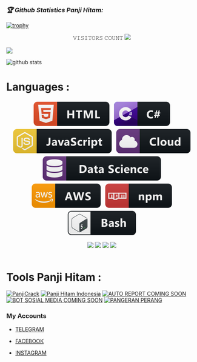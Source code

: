 
<h3><b><i>🏆 Github Statistics Panji Hitam:</i></b></h3>
<a href="https://github.com/Panji-Hitam"><img title="trophy" src="https://github-profile-trophy.vercel.app/?username=Panji-Hitam&theme=monokai"></a>
</p>  
<p><center> 
 𝚅𝙸𝚂𝙸𝚃𝙾𝚁𝚂 𝙲𝙾𝚄𝙽𝚃
 <img src="https://profile-counter.glitch.me/freeCodeCamp/count.svg" />
</p></center>
<img align="center" src="https://github-readme-stats.anuraghazra1.vercel.app/api/top-langs/?username=Panji-Hitam&layout=compact&theme=chartreuse-dark" />
<p align="center"> 

![github stats](https://github-readme-stats.vercel.app/api?username=Panji-Hitam&show_icons=true&include_all_commits=true&theme=chartreuse-dark&cache_seconds=3200)

# Languages :
</p>
<p align="center">
<img src="https://raw.githubusercontent.com/8bithemant/8bithemant/master/svg/dev/languages/html.svg" alt="Twitter" style="vertical-align:top; margin:4px"> <img src="https://raw.githubusercontent.com/8bithemant/8bithemant/master/svg/dev/languages/csharp.svg"alt="Twitter" style="vertical-align:top; margin:4px"> <img src="https://raw.githubusercontent.com/8bithemant/8bithemant/master/svg/dev/languages/js.svg" alt="Twitter" style="vertical-align:top; margin:4px"> <img src="https://raw.githubusercontent.com/8bithemant/8bithemant/master/svg/dev/misc/cloud.svg" alt="Twitter" style="vertical-align:top; margin:4px"> <img src="https://raw.githubusercontent.com/8bithemant/8bithemant/master/svg/dev/misc/datascience.svg" alt="Twitter" style="vertical-align:top; margin:4px"> <img src="https://raw.githubusercontent.com/8bithemant/8bithemant/master/svg/dev/services/aws.svg" alt="Twitter" style="vertical-align:top; margin:4px"> <img src="https://raw.githubusercontent.com/8bithemant/8bithemant/master/svg/dev/services/npm.svg" alt="Twitter" style="vertical-align:top; margin:4px"> <img src="https://raw.githubusercontent.com/8bithemant/8bithemant/master/svg/dev/tools/bash.svg" alt="Twitter" style="vertical-align:top; margin:4px">
 </p>

<p align="center">
<code><a href="https://www.python.org/" target="_blank"><img height="50" src="https://www.vectorlogo.zone/logos/python/python-ar21.svg"></a></code>
<code><a href="https://www.linux.org/" target="_blank"><img height="50" src="https://www.vectorlogo.zone/logos/linux/linux-ar21.svg"></a></code>
<code><a href="https://reactjs.org/" target="_blank"><img height="50" src="https://www.vectorlogo.zone/logos/reactjs/reactjs-ar21.svg"></a></code>
<code><a href="https://www.docker.com/" target="_blank"><img height="50" src="https://www.vectorlogo.zone/logos/docker/docker-official.svg"></a></code>
<br/><br/>
</p>

# Tools Panji Hitam :
<a href="https://github.com/Panji-Hitam/PanjiCrack"><img title="PanjiCrack" src="https://github-readme-stats.vercel.app/api/pin/?username=Panji-Hitam&repo=PanjiCrack&theme=chartreuse-dark"></a>
<a href="https://github.com/Panji-Hitam/"><img title="Panji Hitam Indonesia" src="https://github-readme-stats.vercel.app/api/pin/?username=Panji-Hitam&repo=Panji-Hitam&theme=vision-friendly-dark"></a>
<a href="https://github.com/Panji-Hitam/"><img title="AUTO REPORT COMING SOON" src="https://github-readme-stats.vercel.app/api/pin/?username=Panji-Hitam&repo=Panji-Hitam&theme=dark"></a>
<a href="https://github.com/Panji-Hitam/"><img title="BOT SOSIAL MEDIA COMING SOON" src="https://github-readme-stats.vercel.app/api/pin/?username=Panji-Hitam&repo=Panji-Hitam&theme=vision-friendly-dark"></a>
<a href="https://github.com/Panji-Hitam/"><img title="PANGERAN PERANG" src="https://github-readme-stats.vercel.app/api/pin/?username=Err0r-ICA&repo=Panji-Hitam&theme=tokyonight"></a>
</p>

### My Accounts

* [TELEGRAM](https://t.me/)

* [FACEBOOK](https://www.facebook.com/HTTPCustomIndonesia)

* [INSTAGRAM](https://instagram.com/Panji-Hitam)


